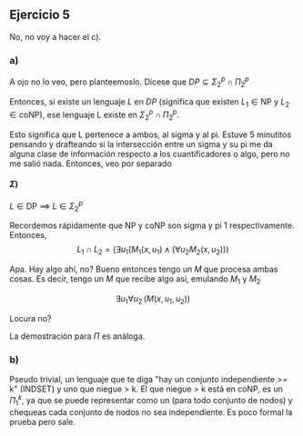 ## Ejercicio 5

No, no voy a hacer el c).

### a)
A ojo no lo veo, pero planteemoslo. Dicese que
$DP \subseteq \Sigma_{2}^p \; \cap \; \Pi_{2}^p$

Entonces, si existe un lenguaje $L$ en $DP$ (significa que existen $L_1 \in \text{NP}$ y $L_2 \in \text{coNP}$), ese lenguaje L existe en $\Sigma_{2}^p \; \cap \; \Pi_{2}^p$. 

Esto significa que L pertenece a ambos, al sigma y al pi.
Estuve 5 minutitos pensando y drafteando si la intersección entre un sigma y su pi me da alguna clase de información respecto a los cuantificadores o algo, pero no me salió nada. Entonces, veo por separado

#### $\Sigma$)
$L \in \text{DP}$ $\implies$ $L \in \Sigma_{2}^p$

Recordemos rápidamente que NP y coNP son sigma y pi 1 respectivamente. Entonces, 
$$
L_1 \cap L_2 = (\exists u_1 (M_1(x, u_1) \; \land \; (\forall u_2 M_2(x, u_2)))
$$

Apa. Hay algo ahí, no? Bueno entonces tengo un $M$ que procesa ambas cosas. Es decir, tengo un $M$ que recibe algo así, emulando $M_1$ y $M_2$

$$
\exists u_1  \forall u_2 \,(M(x, u_1, u_2))
$$

Locura no?

La demostración para $\Pi$ es análoga.

### b)

Pseudo trivial, un lenguaje que te diga "hay un conjunto independiente >= k" (INDSET) y uno que niegue > k. El que niegue > k está en coNP, es un $\Pi_1^k$, ya que se puede representar como un (para todo conjunto de nodos) y chequeas cada conjunto de nodos no sea independiente. Es poco formal la prueba pero sale.